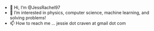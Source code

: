 - 👋 Hi, I’m @JessRachel97
- 👀 I’m interested in physics, computer science, machine learning, and solving problems!
- 📫 How to reach me ... jessie dot craven at gmail dot com

<!---
JessRachel97/JessRachel97 is a ✨ special ✨ repository because its `README.md` (this file) appears on your GitHub profile.
You can click the Preview link to take a look at your changes.
--->
